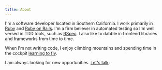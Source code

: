 ```yaml
---
title: About
---
```


I'm a software developer located in Southern California. I work
primarily in [Ruby](http://ruby-lang.org) and [Ruby on Rails](http://rubyonrails.org).
I'm a firm believer in automated testing so I'm well versed in TDD tools, such as
[RSpec](https://relishapp.com/rspec). I also like to dabble in frontend
libraries and frameworks from time to time.

When I'm not writing code, I enjoy climbing mountains and spending time in the cockpit
[learning to fly](http://www.kerncharter.com).

I am always looking for new opportunities.  [Let's talk](mailto:ronniemiller@gmail.com).
